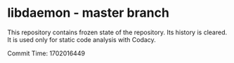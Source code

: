 # libdaemon - master branch

This repository contains frozen state of the repository.
Its history is cleared. It is used only for static code
analysis with Codacy.

Commit Time: 1702016449